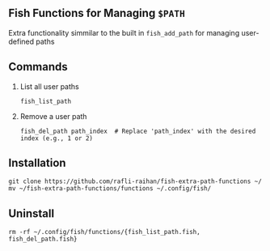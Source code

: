 ## Fish Functions for Managing `$PATH`
Extra functionality simmilar to the built in `fish_add_path`
for managing user-defined paths

## Commands
1. List all user paths
   ```shell
   fish_list_path
   ```
3. Remove a user path
   ```shell
   fish_del_path path_index  # Replace 'path_index' with the desired index (e.g., 1 or 2)
   ```

## Installation
```shell
git clone https://github.com/rafli-raihan/fish-extra-path-functions ~/
mv ~/fish-extra-path-functions/functions ~/.config/fish/
```

## Uninstall
```shell
rm -rf ~/.config/fish/functions/{fish_list_path.fish, fish_del_path.fish}
```
